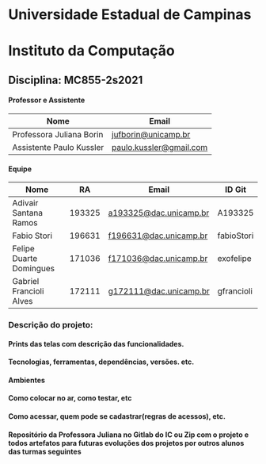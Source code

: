 # Universidade Estadual de Campinas
# Instituto da Computação

## Disciplina: MC855-2s2021

#### Professor e Assistente

| Nome                     | Email                   |
| ------------------------ | ------------------------|
| Professora Juliana Borin | jufborin@unicamp.br     |
| Assistente Paulo Kussler | paulo.kussler@gmail.com |


#### Equipe

| Nome                         | RA               | Email                  | ID Git                |
| ---------------------------- | ---------------- | ---------------------- |---------------------- |
| Adivair Santana Ramos        | 193325           | a193325@dac.unicamp.br | A193325               |
| Fabio Stori                  | 196631           | f196631@dac.unicamp.br | fabioStori            |
| Felipe Duarte Domingues      | 171036           | f171036@dac.unicamp.br | exofelipe             |
| Gabriel Francioli Alves      | 172111           | g172111@dac.unicamp.br | gfrancioli            |

### Descrição do projeto:


#### Prints das telas com descrição das funcionalidades. 


#### Tecnologias, ferramentas, dependências, versões. etc. 


#### Ambientes


#### Como colocar no ar, como testar, etc
#### Como acessar, quem pode se cadastrar(regras de acessos), etc.

#### Repositório da Professora Juliana no Gitlab do IC ou Zip com o projeto e todos artefatos para futuras evoluções dos projetos por outros alunos das turmas seguintes
